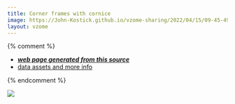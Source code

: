 ```yaml
---
title: Corner frames with cornice
image: https://John-Kostick.github.io/vzome-sharing/2022/04/15/09-45-49-Corner-frames-with-cornice/Corner-frames-with-cornice.png
layout: vzome
---
```


{% comment %}
 - [***web page generated from this source***][post]
 - [data assets and more info][github]

[post]: <https://John-Kostick.github.io/vzome-sharing/2022/04/15/Corner-frames-with-cornice-09-45-49.html>
[github]: <https://github.com/John-Kostick/vzome-sharing/tree/main/2022/04/15/09-45-49-Corner-frames-with-cornice/>
{% endcomment %}

<vzome-viewer style="width: 100%; height: 65vh;"
       src="https://John-Kostick.github.io/vzome-sharing/2022/04/15/09-45-49-Corner-frames-with-cornice/Corner-frames-with-cornice.vZome" >
  <img src="https://John-Kostick.github.io/vzome-sharing/2022/04/15/09-45-49-Corner-frames-with-cornice/Corner-frames-with-cornice.png" />
</vzome-viewer>